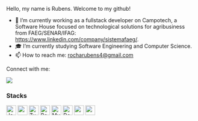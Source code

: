 Hello, my name is Rubens. Welcome to my github!
<!-- 
[![Typing SVG](https://readme-typing-svg.demolab.com?font=Fira+Code&size=16&pause=1000&color=3178C6&random=false&width=435&lines=Hi%2C+my+name+is+Rubens.+Welcome+to+my+GitHub!)](https://git.io/typing-svg)
-->

<!-- 
**RubensCarvalhoRocha/RubensCarvalhoRocha** is a ✨ _special_ ✨ repository because its `README.md` (this file) appears on your GitHub profile.

Here are some ideas to get you started:

- 🔭 I’m currently working on Campotech, a Software House focused on technological solutions for agribusiness.
- 🌱 I’m currently learning Angular and Java.
- 👯 I’m looking to collaborate on ...
- 🤔 I’m looking for help with ...
- 💬 Ask me about ...
- 📫 How to reach me: rocharubens4@gmail.com
- 😄 Pronouns: ...
- ⚡ Fun fact: ...
-->

- 🌱 I’m currently working as a fullstack developer on Campotech, a Software House focused on technological solutions for agribusiness from FAEG/SENAR/IFAG: https://www.linkedin.com/company/sistemafaeg/.
- :mortar_board: I’m currently studying Software Engineering and Computer Science.
- 📫 How to reach me: rocharubens4@gmail.com



<a>  Connect with me:  </a>
  
<a href="https://www.linkedin.com/in/rubens-rocha-a219a5211/" target="_blank"><img src="https://img.shields.io/badge/-LinkedIn-%230077B5?style=for-the-badge&logo=linkedin&logoColor=white" target="_blank"></a> 

<!-- 
<div>
  <a href="https://github.com/RubensCarvalhoRocha">
  <img height="180em" whidth= 50% src="https://github-readme-stats.vercel.app/api?username=RubensCarvalhoRocha&show_icons=true&theme=dark&include_all_commits=true&count_private=true"/>
  <img height="180em" whidth= 50% src="https://github-readme-stats.vercel.app/api/top-langs/?username=RubensCarvalhoRocha&layout=compact&langs_count=7&theme=dark"/>
</div>
-->

### Stacks

<p>
<a href="https://docs.oracle.com/en/java/" target="_blank" rel="noreferrer"><img src="https://cdn.jsdelivr.net/gh/devicons/devicon/icons/java/java-original.svg" width="26" height="26" alt="Java"/></a>
<a href="https://spring.io/projects/spring-boot" target="_blank" rel="noreferrer"><img src="https://cdn.jsdelivr.net/gh/devicons/devicon@latest/icons/spring/spring-original-wordmark.svg" width="26" height="26"/></a>
<a href="https://www.typescriptlang.org/docs/" target="_blank" rel="noreferrer"><img src="https://cdn.jsdelivr.net/gh/devicons/devicon/icons/typescript/typescript-original.svg" width="26" height="26" alt="Typescript"/></a>
<a href="https://www.postgresql.org/docs/current/" target="_blank" rel="noreferrer"><img src="https://cdn.jsdelivr.net/gh/devicons/devicon/icons/postgresql/postgresql-original.svg" width="26" height="26" alt="PostgreSQL"/></a>
<a href="https://dev.mysql.com/doc/" target="_blank" rel="noreferrer"><img src="https://cdn.jsdelivr.net/gh/devicons/devicon/icons/mysql/mysql-original.svg" width="26" height="26" alt="MySQL"/></a>
<a href="https://docs.docker.com/" target="_blank" rel="noreferrer"><img src="https://cdn.jsdelivr.net/gh/devicons/devicon/icons/docker/docker-plain.svg" width="26" height="26" alt="Docker"/></a>
<a href="https://angular.io/" target="_blank" rel="noreferrer"><img src="https://cdn.jsdelivr.net/gh/devicons/devicon@latest/icons/angular/angular-original.svg" width="26" height="26"/></a>
<a href="https://tailwindcss.com/" target="_blank" rel="noreferrer"><img src="https://cdn.jsdelivr.net/gh/devicons/devicon@latest/icons/tailwindcss/tailwindcss-original.svg" width="26" height="26"/> 
</p>
  
<!-- 
<picture>
  <source media="(prefers-color-scheme: dark)" srcset="https://raw.githubusercontent.com/RubensCarvalhoRocha/RubensCarvalhoRocha/output/github-contribution-grid-snake-dark.svg">
  <source media="(prefers-color-scheme: light)" srcset="https://raw.githubusercontent.com/RubensCarvalhoRocha/RubensCarvalhoRocha/output/github-contribution-grid-snake.svg">
  <img alt="github contribution grid snake animation" src="https://raw.githubusercontent.com/RubensCarvalhoRocha/RubensCarvalhoRocha/output/github-contribution-grid-snake.svg">
</picture>
-->


  
